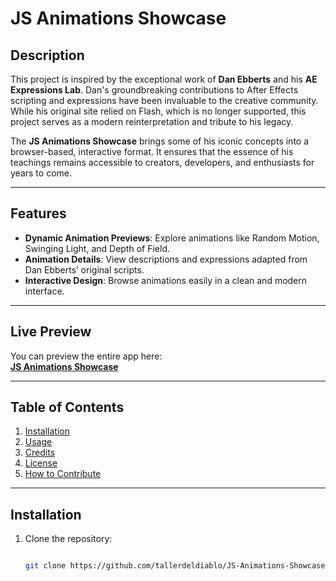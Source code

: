 # JS Animations Showcase

## **Description**
This project is inspired by the exceptional work of **Dan Ebberts** and his **AE Expressions Lab**. Dan's groundbreaking contributions to After Effects scripting and expressions have been invaluable to the creative community. While his original site relied on Flash, which is no longer supported, this project serves as a modern reinterpretation and tribute to his legacy.

The **JS Animations Showcase** brings some of his iconic concepts into a browser-based, interactive format. It ensures that the essence of his teachings remains accessible to creators, developers, and enthusiasts for years to come.

---

## **Features**
- **Dynamic Animation Previews**: Explore animations like Random Motion, Swinging Light, and Depth of Field.
- **Animation Details**: View descriptions and expressions adapted from Dan Ebberts’ original scripts.
- **Interactive Design**: Browse animations easily in a clean and modern interface.

---

## **Live Preview**
You can preview the entire app here:  
[**JS Animations Showcase**](https://tallerdeldiablo.github.io/animations/)

---

## **Table of Contents**
1. [Installation](#installation)
2. [Usage](#usage)
3. [Credits](#credits)
4. [License](#license)
5. [How to Contribute](#how-to-contribute)

---

## **Installation**
1. Clone the repository:
   ```bash

   git clone https://github.com/tallerdeldiablo/JS-Animations-Showcase.git

